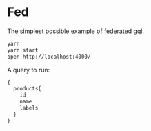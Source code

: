# Fed

The simplest possible example of federated gql.

```sh
yarn
yarn start
open http://localhost:4000/
```

A query to run:

```graphql
{
  products{
    id
    name
    labels
  }
}
```
